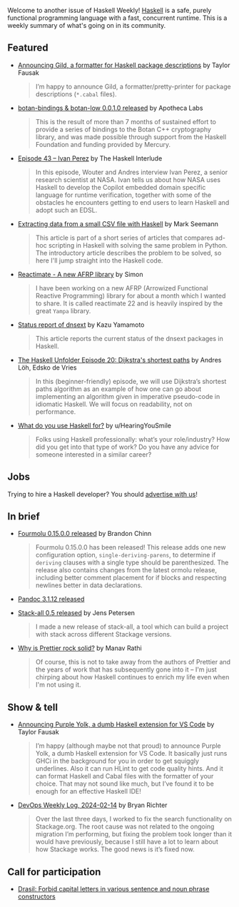 Welcome to another issue of Haskell Weekly!
[Haskell](https://www.haskell.org) is a safe, purely functional programming language with a fast, concurrent runtime.
This is a weekly summary of what's going on in its community.

## Featured

- [Announcing Gild, a formatter for Haskell package descriptions](https://taylor.fausak.me/2024/02/17/gild/) by Taylor Fausak
  > I’m happy to announce Gild, a formatter/pretty-printer for package descriptions (`*.cabal` files).
  
- [botan-bindings & botan-low 0.0.1.0 released](https://discourse.haskell.org/t/ann-botan-bindings-botan-low-0-0-1-0-released/8800) by Apotheca Labs
  > This is the result of more than 7 months of sustained effort to provide a series of bindings to the Botan C++ cryptography library, and was made possible through support from the Haskell Foundation and funding provided by Mercury.
  
- [Episode 43 – Ivan Perez](https://haskell.foundation/podcast/43/) by The Haskell Interlude
  > In this episode, Wouter and Andres interview Ivan Perez, a senior research scientist at NASA. Ivan tells us about how NASA uses Haskell to develop the Copilot embedded domain specific language for runtime verification, together with some of the obstacles he encounters getting to end users to learn Haskell and adopt such an EDSL.
  
- [Extracting data from a small CSV file with Haskell](https://blog.ploeh.dk/2024/02/19/extracting-data-from-a-small-csv-file-with-haskell/) by Mark Seemann
  > This article is part of a short series of articles that compares ad-hoc scripting in Haskell with solving the same problem in Python. The introductory article describes the problem to be solved, so here I'll jump straight into the Haskell code.

- [Reactimate - A new AFRP library](https://discourse.haskell.org/t/reactimate-a-new-afrp-library/8852) by Simon
  > I have been working on a new AFRP (Arrowized Functional Reactive Programming) library for about a month which I wanted to share. It is called reactimate 22 and is heavily inspired by the great `Yampa` library.
  
- [Status report of dnsext](https://kazu-yamamoto.hatenablog.jp/entry/2024/02/21/093743) by Kazu Yamamoto
  > This article reports the current status of the dnsext packages in Haskell.
  
- [The Haskell Unfolder Episode 20: Dijkstra's shortest paths](https://well-typed.com/blog/2024/02/haskell-unfolder-episode-20-dijkstras-shortest-paths/) by Andres Löh, Edsko de Vries
  > In this (beginner-friendly) episode, we will use Dijkstra’s shortest paths algorithm as an example of how one can go about implementing an algorithm given in imperative pseudo-code in idiomatic Haskell. We will focus on readability, not on performance.
  
- [What do you use Haskell for?](https://www.reddit.com/r/haskell/comments/1av4g1g/what_do_you_use_haskell_for/) by u/HearingYouSmile
  > Folks using Haskell professionally: what’s your role/industry? How did you get into that type of work? Do you have any advice for someone interested in a similar career?

## Jobs

Trying to hire a Haskell developer?
You should [advertise with us](https://haskellweekly.news/advertising.html)!

## In brief

- [Fourmolu 0.15.0.0 released](https://discourse.haskell.org/t/ann-fourmolu-0-15-0-0-released/8842/2) by Brandon Chinn
  > Fourmolu 0.15.0.0 has been released! This release adds one new configuration option, `single-deriving-parens`, to determine if `deriving` clauses with a single type should be parenthesized. The release also contains changes from the latest ormolu release, including better comment placement for if blocks and respecting newlines better in data declarations.
  
- [Pandoc 3.1.12 released](https://pandoc.org/releases.html#pandoc-3.1.12-2024-02-14)
  
- [Stack-all 0.5 released](https://discourse.haskell.org/t/stack-all-0-5-released/8839) by Jens Petersen
  > I made a new release of stack-all, a tool which can build a project with stack across different Stackage versions.
  
- [Why is Prettier rock solid?](https://mrmr.io/til/prettier) by Manav Rathi
  > Of course, this is not to take away from the authors of Prettier and the years of work that has subsequently gone into it – I'm just chirping about how Haskell continues to enrich my life even when I'm not using it.

## Show & tell

- [Announcing Purple Yolk, a dumb Haskell extension for VS Code](https://taylor.fausak.me/2024/02/20/purple-yolk/) by Taylor Fausak
  > I’m happy (although maybe not that proud) to announce Purple Yolk, a dumb Haskell extension for VS Code. It basically just runs GHCi in the background for you in order to get squiggly underlines. Also it can run HLint to get code quality hints. And it can format Haskell and Cabal files with the formatter of your choice. That may not sound like much, but I’ve found it to be enough for an effective Haskell IDE!
  
- [DevOps Weekly Log, 2024-02-14](https://discourse.haskell.org/t/devops-weekly-log-2024-02-14/8798) by Bryan Richter
  > Over the last three days, I worked to fix the search functionality on Stackage.org. The root cause was not related to the ongoing migration I’m performing, but fixing the problem took longer than it would have previously, because I still have a lot to learn about how Stackage works. The good news is it’s fixed now. 

## Call for participation

- [Drasil: Forbid capital letters in various sentence and noun phrase constructors](https://github.com/JacquesCarette/Drasil/issues/3693)
